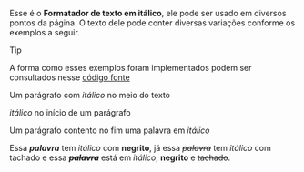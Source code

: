 Esse é o **Formatador de texto em itálico**, ele pode ser usado em diversos pontos da página. O texto dele pode conter diversas variações conforme os exemplos a seguir.

>[!TIP]
>A forma como esses exemplos foram implementados podem ser consultados nesse [código fonte](https://github.com/eportella/markdown-to-html-builder/blob/main/i/README.md?plain=1)

Um parágrafo com *itálico* no meio do texto

*itálico* no início de um parágrafo

Um parágrafo contento no fim uma palavra em *itálico*

Essa ***palavra*** tem *itálico* com **negrito**, já essa *~~palavra~~* tem *itálico* com tachado e essa ***~~palavra~~*** está em *itálico*, **negrito** e ~~tachado~~.

